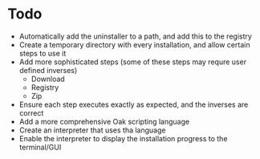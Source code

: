 # Todo

- Automatically add the uninstaller to a path, and add this to the registry
- Create a temporary directory with every installation, and allow certain steps to use it
- Add more sophisticated steps (some of these steps may requre user defined inverses)
  - Download
  - Registry  
  - Zip
- Ensure each step executes exactly as expected, and the inverses are correct
- Add a more comprehensive Oak scripting language
- Create an interpreter that uses tha language
- Enable the interpreter to display the installation progress to the terminal/GUI